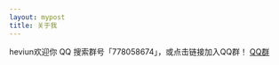 ```yaml
---
layout: mypost
title: 关于我
---
```


heviun欢迎你
QQ 搜索群号「778058674」，或点击链接加入QQ群！
[QQ群](https://qm.qq.com/cgi-bin/qm/qr?k=RB4I4Qm8bgNo9RELjvtB5clGB4mkQfmS&jump_from=webapi&authKey=7zJaJIwtXalOZrbwiP7Wj3jJEwuYTxxwqYszgeXNzpD5+nu2QUuafrYEkgoZlRRQ')